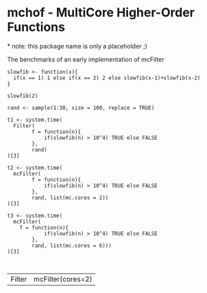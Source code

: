 mchof - MultiCore Higher-Order Functions
===
\* note: this package name is only a placeholder ;)

The benchmarks of an early implementation of mcFilter

```
slowfib <- function(x){
  if(x == 1) 1 else if(x == 2) 2 else slowfib(x-1)+slowfib(x-2)
}

slowfib(2)

rand <- sample(1:30, size = 100, replace = TRUE)

t1 <- system.time(
  Filter(
		f = function(n){
			if(slowfib(n) > 10^4) TRUE else FALSE			
		},
		rand)	
)[3]

t2 <- system.time(
  mcFilter(
		f = function(n){
			if(slowfib(n) > 10^4) TRUE else FALSE			
		},
		rand, list(mc.cores = 2))	
)[3]

t3 <- system.time(
  mcFilter(
  	f = function(n){
			if(slowfib(n) > 10^4) TRUE else FALSE			
		},
		rand, list(mc.cores = 6)))	
)[3]



```


<table>
    <tr>
        <td>Filter</td>
        <td>mcFilter(cores=2)</td>
    </tr>
</table>
